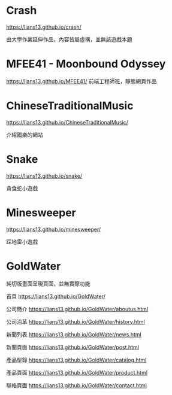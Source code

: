 # Crash

https://lians13.github.io/crash/

由大學作業延伸作品，內容皆屬虛構，並無該遊戲本題

# MFEE41 - Moonbound Odyssey

https://lians13.github.io/MFEE41/
前端工程師班，靜態網頁作品

# ChineseTraditionalMusic

https://lians13.github.io/ChineseTraditionalMusic/

介紹國樂的網站

# Snake

https://lians13.github.io/snake/

貪食蛇小遊戲

# Minesweeper

https://lians13.github.io/minesweeper/

踩地雷小遊戲

# GoldWater

純切版畫面呈現頁面，並無實際功能

  首頁      https://lians13.github.io/GoldWater/
  
  公司簡介  https://lians13.github.io/GoldWater/aboutus.html
  
  公司沿革  https://lians13.github.io/GoldWater/history.html
  
  新聞列表  https://lians13.github.io/GoldWater/news.html
  
  新聞頁面  https://lians13.github.io/GoldWater/post.html
  
  產品型錄  https://lians13.github.io/GoldWater/catalog.html
  
  產品頁面  https://lians13.github.io/GoldWater/product.html
  
  聯絡頁面  https://lians13.github.io/GoldWater/contact.html
  
